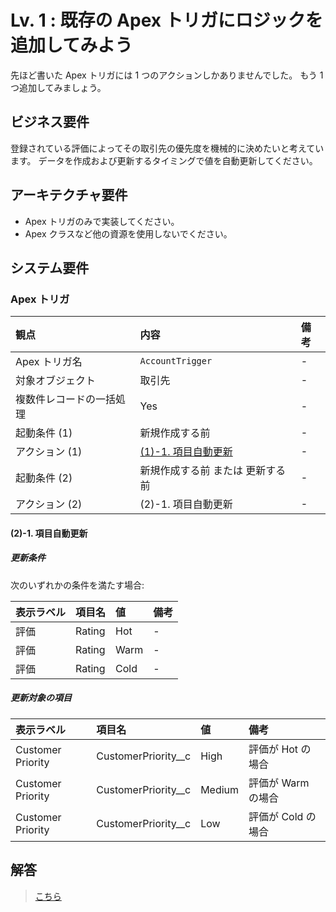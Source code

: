 # Lv. 1 : 既存の Apex トリガにロジックを追加してみよう

先ほど書いた Apex トリガには 1 つのアクションしかありませんでした。
もう 1 つ追加してみましょう。

## ビジネス要件

登録されている評価によってその取引先の優先度を機械的に決めたいと考えています。
データを作成および更新するタイミングで値を自動更新してください。

## アーキテクチャ要件

- Apex トリガのみで実装してください。
- Apex クラスなど他の資源を使用しないでください。

## システム要件

### Apex トリガ

| 観点                     | 内容                                          | 備考 |
| :----------------------- | :-------------------------------------------- | :--- |
| Apex トリガ名            | `AccountTrigger`                              | -    |
| 対象オブジェクト         | 取引先                                        | -    |
| 複数件レコードの一括処理 | Yes                                           | -    |
| 起動条件 (1)             | 新規作成する前                                | -    |
| アクション (1)           | [(1)-1. 項目自動更新](warm-up.md#warm-up-1-1) | -    |
| 起動条件 (2)             | 新規作成する前 または 更新する前              | -    |
| アクション (2)           | (2)-1. 項目自動更新                           | -    |

<a id="level-01-2-1"></a>

#### (2)-1. 項目自動更新

##### 更新条件

次のいずれかの条件を満たす場合:

| 表示ラベル | 項目名 | 値   | 備考 |
| :--------- | :----- | :--- | :--- |
| 評価       | Rating | Hot  | -    |
| 評価       | Rating | Warm | -    |
| 評価       | Rating | Cold | -    |

##### 更新対象の項目

| 表示ラベル        | 項目名                | 値     | 備考               |
| :---------------- | :-------------------- | :----- | :----------------- |
| Customer Priority | CustomerPriority\_\_c | High   | 評価が Hot の場合  |
| Customer Priority | CustomerPriority\_\_c | Medium | 評価が Warm の場合 |
| Customer Priority | CustomerPriority\_\_c | Low    | 評価が Cold の場合 |

## 解答

> [こちら](level-01-answer.md)
